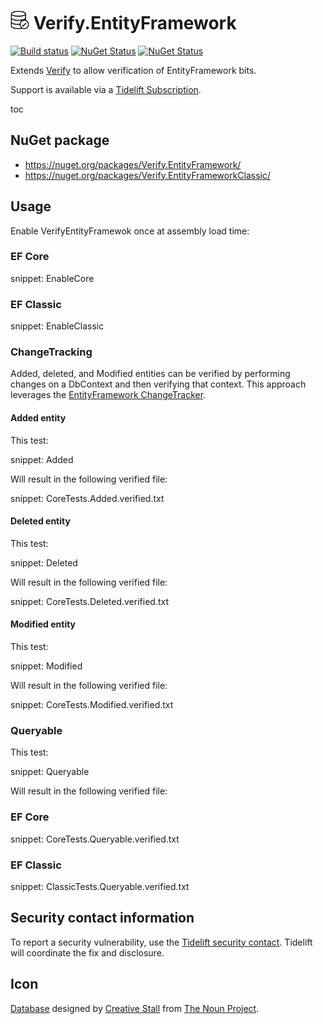 # <img src="/src/icon.png" height="30px"> Verify.EntityFramework

[![Build status](https://ci.appveyor.com/api/projects/status/g6njwv0aox62atu0?svg=true)](https://ci.appveyor.com/project/SimonCropp/verify-entityframework)
[![NuGet Status](https://img.shields.io/nuget/v/Verify.EntityFramework.svg)](https://www.nuget.org/packages/Verify.EntityFramework/)
[![NuGet Status](https://img.shields.io/nuget/v/Verify.EntityFrameworkClassic.svg)](https://www.nuget.org/packages/Verify.EntityFrameworkClassic/)

Extends [Verify](https://github.com/SimonCropp/Verify) to allow verification of EntityFramework bits.

Support is available via a [Tidelift Subscription](https://tidelift.com/subscription/pkg/nuget-verify.entityframework?utm_source=nuget-verify.entityframework&utm_medium=referral&utm_campaign=enterprise).

toc


## NuGet package

 * https://nuget.org/packages/Verify.EntityFramework/
 * https://nuget.org/packages/Verify.EntityFrameworkClassic/


## Usage

Enable VerifyEntityFramewok once at assembly load time:


### EF Core

snippet: EnableCore


### EF Classic

snippet: EnableClassic


### ChangeTracking

Added, deleted, and Modified entities can be verified by performing changes on a DbContext and then verifying that context. This approach leverages the [EntityFramework ChangeTracker](https://docs.microsoft.com/en-us/dotnet/api/microsoft.entityframeworkcore.changetracking.changetracker).


#### Added entity

This test:

snippet: Added

Will result in the following verified file:

snippet: CoreTests.Added.verified.txt


#### Deleted entity

This test:

snippet: Deleted

Will result in the following verified file:

snippet: CoreTests.Deleted.verified.txt


#### Modified entity

This test:

snippet: Modified

Will result in the following verified file:

snippet: CoreTests.Modified.verified.txt


### Queryable

This test:

snippet: Queryable

Will result in the following verified file:


### EF Core

snippet: CoreTests.Queryable.verified.txt


### EF Classic

snippet: ClassicTests.Queryable.verified.txt


## Security contact information

To report a security vulnerability, use the [Tidelift security contact](https://tidelift.com/security). Tidelift will coordinate the fix and disclosure.


## Icon

[Database](https://thenounproject.com/term/database/310841/) designed by [Creative Stall](https://thenounproject.com/creativestall/) from [The Noun Project](https://thenounproject.com/creativepriyanka).
